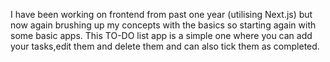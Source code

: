 I have been working on frontend from past one year (utilising Next.js) but now again brushing up my concepts with the basics so starting again with some basic apps.
This TO-DO list app is a simple one where you can add your tasks,edit them and delete them and can also tick them as completed.
